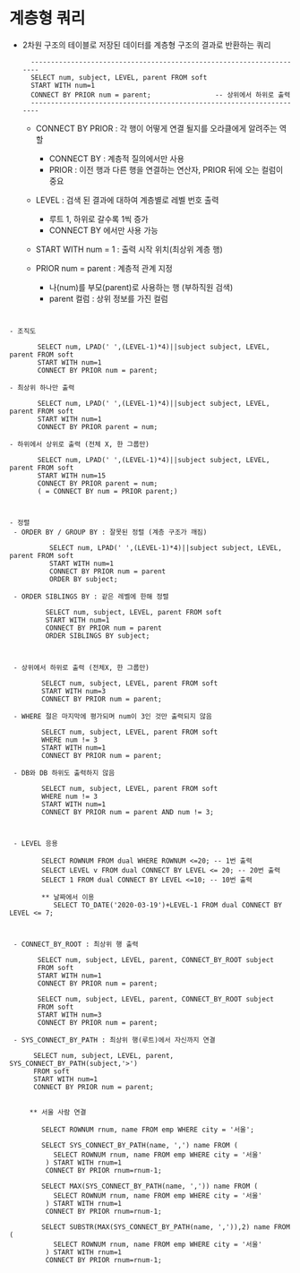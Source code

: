 # 계층형 쿼리  

- 2차원 구조의 테이블로 저장된 데이터를 계층형 구조의 결과로 반환하는 쿼리 
     
        ---------------------------------------------------------------------
        SELECT num, subject, LEVEL, parent FROM soft
        START WITH num=1
        CONNECT BY PRIOR num = parent;                -- 상위에서 하위로 출력 
        --------------------------------------------------------------------- 
        
   - CONNECT BY PRIOR : 각 행이 어떻게 연결 될지를 오라클에게 알려주는 역할 
     - CONNECT BY : 계층적 질의에서만 사용
     - PRIOR : 이전 행과 다른 행을 연결하는 연산자, PRIOR 뒤에 오는 컬럼이 중요
  
   - LEVEL : 검색 된 결과에 대하여 계층별로 레벨 번호 출력  
     - 루트 1, 하위로 갈수록 1씩 증가 
     - CONNECT BY 에서만 사용 가능 
   
   - START WITH num = 1 : 출력 시작 위치(최상위 계층 행) 
  
   - PRIOR num = parent : 계층적 관계 지정 
     - 나(num)를 부모(parent)로 사용하는 행 (부하직원 검색) 
     - parent 컬럼 : 상위 정보를 가진 컬럼 

#

    - 조직도  
    
           SELECT num, LPAD(' ',(LEVEL-1)*4)||subject subject, LEVEL, parent FROM soft
           START WITH num=1
           CONNECT BY PRIOR num = parent;    
      
    - 최상위 하나만 출력 
    
           SELECT num, LPAD(' ',(LEVEL-1)*4)||subject subject, LEVEL, parent FROM soft
           START WITH num=1
           CONNECT BY PRIOR parent = num;
    
    - 하위에서 상위로 출력 (전체 X, 한 그룹만) 
    
           SELECT num, LPAD(' ',(LEVEL-1)*4)||subject subject, LEVEL, parent FROM soft
           START WITH num=15
           CONNECT BY PRIOR parent = num;    
           ( = CONNECT BY num = PRIOR parent;)     

#
    
    - 정렬     
     - ORDER BY / GROUP BY : 잘못된 정렬 (계층 구조가 깨짐)
     
              SELECT num, LPAD(' ',(LEVEL-1)*4)||subject subject, LEVEL, parent FROM soft
              START WITH num=1
              CONNECT BY PRIOR num = parent
              ORDER BY subject;
    
     - ORDER SIBLINGS BY : 같은 레벨에 한해 정렬 
       
             SELECT num, subject, LEVEL, parent FROM soft
             START WITH num=1
             CONNECT BY PRIOR num = parent
             ORDER SIBLINGS BY subject;
#         

     - 상위에서 하위로 출력 (전체X, 한 그룹만)
       
            SELECT num, subject, LEVEL, parent FROM soft
            START WITH num=3
            CONNECT BY PRIOR num = parent;
     
     - WHERE 절은 마지막에 평가되며 num이 3인 것만 출력되지 않음 
     
            SELECT num, subject, LEVEL, parent FROM soft
            WHERE num != 3
            START WITH num=1
            CONNECT BY PRIOR num = parent;
     
     - DB와 DB 하위도 출력하지 않음 
     
            SELECT num, subject, LEVEL, parent FROM soft
            WHERE num != 3
            START WITH num=1
            CONNECT BY PRIOR num = parent AND num != 3;

#

     - LEVEL 응용 
     
            SELECT ROWNUM FROM dual WHERE ROWNUM <=20; -- 1번 출력
            SELECT LEVEL v FROM dual CONNECT BY LEVEL <= 20; -- 20번 출력     
            SELECT 1 FROM dual CONNECT BY LEVEL <=10; -- 10번 출력 
      
            ** 날짜에서 이용 
               SELECT TO_DATE('2020-03-19')+LEVEL-1 FROM dual CONNECT BY LEVEL <= 7;

#

     - CONNECT_BY_ROOT : 최상위 행 출력   
       
           SELECT num, subject, LEVEL, parent, CONNECT_BY_ROOT subject
           FROM soft
           START WITH num=1
           CONNECT BY PRIOR num = parent;    
        
           SELECT num, subject, LEVEL, parent, CONNECT_BY_ROOT subject
           FROM soft
           START WITH num=3
           CONNECT BY PRIOR num = parent;  
    
     - SYS_CONNECT_BY_PATH : 최상위 행(루트)에서 자신까지 연결  
     
          SELECT num, subject, LEVEL, parent, SYS_CONNECT_BY_PATH(subject,'>')
          FROM soft
          START WITH num=1
          CONNECT BY PRIOR num = parent;
     
     
         ** 서울 사람 연결    
         
            SELECT ROWNUM rnum, name FROM emp WHERE city = '서울';
         
            SELECT SYS_CONNECT_BY_PATH(name, ',') name FROM (
               SELECT ROWNUM rnum, name FROM emp WHERE city = '서울'
             ) START WITH rnum=1
             CONNECT BY PRIOR rnum=rnum-1;
        
            SELECT MAX(SYS_CONNECT_BY_PATH(name, ',')) name FROM (
               SELECT ROWNUM rnum, name FROM emp WHERE city = '서울'
             ) START WITH rnum=1
             CONNECT BY PRIOR rnum=rnum-1;  
          
            SELECT SUBSTR(MAX(SYS_CONNECT_BY_PATH(name, ',')),2) name FROM (
               SELECT ROWNUM rnum, name FROM emp WHERE city = '서울'
             ) START WITH rnum=1
             CONNECT BY PRIOR rnum=rnum-1;  


